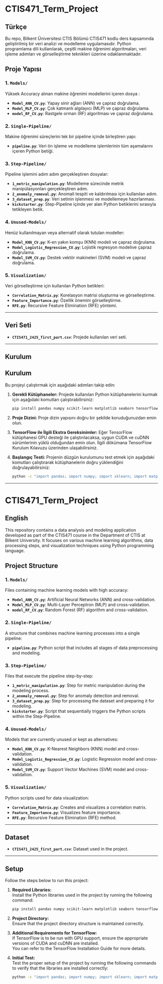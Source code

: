 # CTIS471_Term_Project
## Türkçe

Bu repo, Bilkent Üniversitesi CTIS Bölümü CTIS471 kodlu ders kapsamında geliştirilmiş bir veri analizi ve modelleme uygulamasıdır. Python programlama dili kullanılarak, çeşitli makine öğrenimi algoritmaları, veri işleme adımları ve görselleştirme teknikleri üzerine odaklanmaktadır.

## Proje Yapısı

### 1. `Models/`
Yüksek Accuracy alınan makine öğrenimi modellerini içeren dosya  :
- **`Model_ANN_CV.py`**: Yapay sinir ağları (ANN) ve çapraz doğrulama.
- **`Model_MLP_CV.py`**: Çok katmanlı algılayıcı (MLP) ve çapraz doğrulama.
- **`model_RF_CV.py`**: Rastgele orman (RF) algoritması ve çapraz doğrulama.

### 2. `Single-Pipeline/`
Makine öğrenimi süreçlerini tek bir pipeline içinde birleştiren yapı:
- **`pipeline.py`**: Veri ön işleme ve modelleme işlemlerinin tüm aşamalarını içeren Python betiği.

### 3. `Step-Pipeline/`
Pipeline işlemini adım adım gerçekleştiren dosyalar:
- **`1_metric_manipulation.py`**: Modelleme sürecinde metrik manipülasyonları gerçekleştiren adım.
- **`2_anomaly_removal.py`**: Anomali tespiti ve kaldırılması için kullanılan adım.
- **`3_dataset_prep.py`**: Veri setinin işlenmesi ve modellemeye hazırlanması.
- **`kickstarter.py`**: Step-Pipeline içinde yer alan Python betiklerini sırasıyla tetikleyen betik.

### 4. `Unused-Models/`
Henüz kullanılmayan veya alternatif olarak tutulan modeller:
- **`Model_KNN_CV.py`**: K-en yakın komşu (KNN) modeli ve çapraz doğrulama.
- **`Model_Logistic_Regression_CV.py`**: Lojistik regresyon modelive çapraz doğrulama.
- **`Model_SVM_CV.py`**: Destek vektör makineleri (SVM) modeli ve çapraz doğrulama.

### 5. `Visualization/`
Veri görselleştirme için kullanılan Python betikleri:
- **`Correlation_Matrix.py`**: Korelasyon matrisi oluşturma ve görselleştirme.
- **`Feature_Importance.py`**: Özellik önemini görselleştirme.
- **`RFE.py`**: Recursive Feature Elimination (RFE) yöntemi.

---

## Veri Seti

- **`CTIS471_2425_first_part.csv`**: Projede kullanılan veri seti.

---

## Kurulum

## Kurulum

Bu projeyi çalıştırmak için aşağıdaki adımları takip edin:

1. **Gerekli Kütüphaneler:**
   Projede kullanılan Python kütüphanelerini kurmak için aşağıdaki komutları çalıştırabilirsiniz:
    ```bash
    pip install pandas numpy scikit-learn matplotlib seaborn tensorflow scikeras

2. **Proje Dizini:** 
    Proje dizin yapısını doğru bir şekilde koruduğunuzdan emin olun.

3. **TensorFlow ile İlgili Ekstra Gereksinimler:** 
    Eğer TensorFlow kütüphanesi GPU desteği ile çalıştırılacaksa, uygun CUDA ve cuDNN sürümlerinin yüklü olduğundan emin olun. 
    İlgili dökümana TensorFlow Kurulum Kılavuzu üzerinden ulaşabilirsiniz.

4. **Başlangıç Testi:** 
    Projenin düzgün kurulumunu test etmek için aşağıdaki komutları çalıştırarak kütüphanelerin doğru yüklendiğini doğrulayabilirsiniz:
    ```bash
    python -c "import pandas; import numpy; import sklearn; import matplotlib; import seaborn; import tensorflow; print('Kurulum başarılı!')"

-----

# CTIS471_Term_Project
## English

This repository contains a data analysis and modeling application developed as part of the CTIS471 course in the Department of CTIS at Bilkent University. It focuses on various machine learning algorithms, data processing steps, and visualization techniques using Python programming language.

## Project Structure

### 1. `Models/`
Files containing machine learning models with high accuracy:
- **`Model_ANN_CV.py`**: Artificial Neural Networks (ANN) and cross-validation.
- **`Model_MLP_CV.py`**: Multi-Layer Perceptron (MLP) and cross-validation.
- **`model_RF_CV.py`**: Random Forest (RF) algorithm and cross-validation.

### 2. `Single-Pipeline/`
A structure that combines machine learning processes into a single pipeline:
- **`pipeline.py`**: Python script that includes all stages of data preprocessing and modeling.

### 3. `Step-Pipeline/`
Files that execute the pipeline step-by-step:
- **`1_metric_manipulation.py`**: Step for metric manipulation during the modeling process.
- **`2_anomaly_removal.py`**: Step for anomaly detection and removal.
- **`3_dataset_prep.py`**: Step for processing the dataset and preparing it for modeling.
- **`kickstarter.py`**: Script that sequentially triggers the Python scripts within the Step-Pipeline.

### 4. `Unused-Models/`
Models that are currently unused or kept as alternatives:
- **`Model_KNN_CV.py`**: K-Nearest Neighbors (KNN) model and cross-validation.
- **`Model_Logistic_Regression_CV.py`**: Logistic Regression model and cross-validation.
- **`Model_SVM_CV.py`**: Support Vector Machines (SVM) model and cross-validation.

### 5. `Visualization/`
Python scripts used for data visualization:
- **`Correlation_Matrix.py`**: Creates and visualizes a correlation matrix.
- **`Feature_Importance.py`**: Visualizes feature importance.
- **`RFE.py`**: Recursive Feature Elimination (RFE) method.

---

## Dataset

- **`CTIS471_2425_first_part.csv`**: Dataset used in the project.

---

## Setup

Follow the steps below to run this project:

1. **Required Libraries:**  
   Install the Python libraries used in the project by running the following command:
    ```bash
    pip install pandas numpy scikit-learn matplotlib seaborn tensorflow scikeras
    ```

2. **Project Directory:**  
   Ensure that the project directory structure is maintained correctly.

3. **Additional Requirements for TensorFlow:**  
   If TensorFlow is to be run with GPU support, ensure the appropriate versions of CUDA and cuDNN are installed.  
   You can refer to the TensorFlow Installation Guide for more details.

4. **Initial Test:**  
   Test the proper setup of the project by running the following commands to verify that the libraries are installed correctly:
    ```bash
    python -c "import pandas; import numpy; import sklearn; import matplotlib; import seaborn; import tensorflow; print('Setup Successful!')"
    ```
